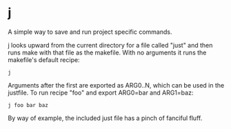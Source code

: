 j
=

A simple way to save and run project specific commands.

j looks upward from the current directory for a file called "just" and then runs make with that file as the makefile. With no arguments it runs the makefile's default recipe:

`j`

Arguments after the first are exported as ARG0..N, which can be used in the justfile. To run recipe "foo" and export ARG0=bar and ARG1=baz:

`j foo bar baz`

By way of example, the included just file has a pinch of fanciful fluff.
